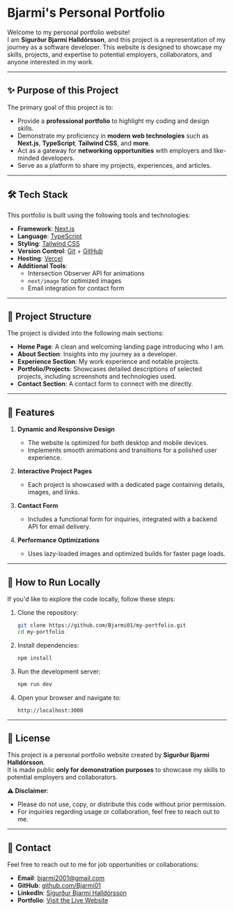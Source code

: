# Bjarmi's Personal Portfolio

Welcome to my personal portfolio website!  
I am **Sigurður Bjarmi Halldórsson**, and this project is a representation of my journey as a software developer. This website is designed to showcase my skills, projects, and expertise to potential employers, collaborators, and anyone interested in my work.

---

## ✨ Purpose of this Project

The primary goal of this project is to:

- Provide a **professional portfolio** to highlight my coding and design skills.
- Demonstrate my proficiency in **modern web technologies** such as **Next.js**, **TypeScript**, **Tailwind CSS**, and **more**.
- Act as a gateway for **networking opportunities** with employers and like-minded developers.
- Serve as a platform to share my projects, experiences, and articles.

---

## 🛠️ Tech Stack

This portfolio is built using the following tools and technologies:

- **Framework**: [Next.js](https://nextjs.org/)
- **Language**: [TypeScript](https://www.typescriptlang.org/)
- **Styling**: [Tailwind CSS](https://tailwindcss.com/)
- **Version Control**: [Git](https://git-scm.com/) + [GitHub](https://github.com/)
- **Hosting**: [Vercel](https://vercel.com/)
- **Additional Tools**: 
  - Intersection Observer API for animations
  - `next/image` for optimized images
  - Email integration for contact form

---

## 📂 Project Structure

The project is divided into the following main sections:

- **Home Page**: A clean and welcoming landing page introducing who I am.
- **About Section**: Insights into my journey as a developer.
- **Experience Section**: My work experience and notable projects.
- **Portfolio/Projects**: Showcases detailed descriptions of selected projects, including screenshots and technologies used.
- **Contact Section**: A contact form to connect with me directly.

---

## 📸 Features

1. **Dynamic and Responsive Design**  
   - The website is optimized for both desktop and mobile devices.  
   - Implements smooth animations and transitions for a polished user experience.

2. **Interactive Project Pages**  
   - Each project is showcased with a dedicated page containing details, images, and links.

3. **Contact Form**  
   - Includes a functional form for inquiries, integrated with a backend API for email delivery.

4. **Performance Optimizations**  
   - Uses lazy-loaded images and optimized builds for faster page loads.

---

## 🚀 How to Run Locally

If you'd like to explore the code locally, follow these steps:

1. Clone the repository:
   ```bash
   git clone https://github.com/Bjarmi01/my-portfolio.git
   cd my-portfolio
   ```

2. Install dependencies:
   ```bash
   npm install
   ```

3. Run the development server:
   ```bash
   npm run dev
   ```

4. Open your browser and navigate to:
   ```
   http://localhost:3000
   ```

---

## 📜 License

This project is a personal portfolio website created by **Sigurður Bjarmi Halldórsson**.  
It is made public **only for demonstration purposes** to showcase my skills to potential employers and collaborators.  

**⚠️ Disclaimer**:  

- Please do not use, copy, or distribute this code without prior permission.  
- For inquiries regarding usage or collaboration, feel free to reach out to me.

---

## 📧 Contact

Feel free to reach out to me for job opportunities or collaborations:

- **Email**: [bjarmi2001@gmail.com](mailto:bjarmi2001@gmail.com)
- **GitHub**: [github.com/Bjarmi01](https://github.com/Bjarmi01)
- **LinkedIn**: [Sigurður Bjarmi Halldórsson](https://www.linkedin.com/in/sigur%C3%B0ur-bjarmi-halld%C3%B3rsson-7a14a82a3/)
- **Portfolio**: [Visit the Live Website](https://www.bjarmi.dev/)
